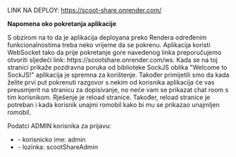 LINK NA DEPLOY: https://scoot-share.onrender.com/
<div>
 <p style="font-weight: bold;">Napomena oko pokretanja aplikacije</p>
  <p>
    S obzirom na to da je aplikacija deployana preko Rendera određenim funkcionalnostima treba neko vrijeme da se pokrenu. Aplikacija koristi WebSocket tako da prije pokretanje gore navedenog linka preporučujemo otvoriti sljedeći link: https://scootshare.onrender.com/ws. Kada se na        toj stranici prikaže pozdravna poruka od biblioteke SockJS oblika "Welcome to SockJS!" aplikacija je spremna za korištenje. Također primijetili smo da kada želite prvi put pokrenuti razgovor s nekim od korisnika aplikacija će vas preusmjerit na stranicu za dopisivanje, no neće vam se         prikazat chat room s tim korisnikom. Rješenje je reload stranice. Također, reload stranice je potreban i kada korisnik unajmi romobil kako bi mu se prikazao unajmljen romobil.
  </p>
  <p>
    Podatci ADMIN korisnika za prijavu:
  </p> 
 <ul>
   <li>
      - korisnicko ime: admin
   </li>
   <li>
      - lozinka: scootShareAdmin
   </li>
 </ul>
</div>
